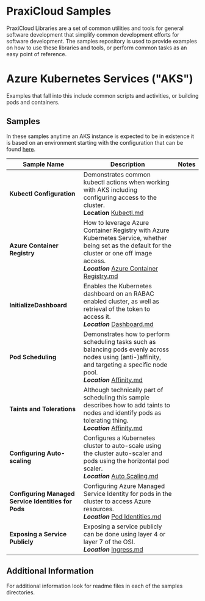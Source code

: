 # PraxiCloud Samples
PraxiCloud Libraries are a set of common utilities and tools for general software development that simplify common development efforts for software development. The samples repository is used to provide examples on how to use these libraries and tools, or perform common tasks as an easy point of reference.



# Azure Kubernetes Services ("AKS")

Examples that fall into this include common scripts and activities, or building pods and containers.

## Samples

In these samples anytime an AKS instance is expected to be in existence it is based on an environment starting with the configuration that can be found [here](Azure%20Kubernetes%20Service/Configuring%20the%20cluster.md).

|Sample Name| Description | Notes |
| ------------- | ------------- | ------------- |
|**Kubectl Configuration**| Demonstrates common kubectl actions when working with AKS including configuring access to the cluster.<br />**Location** [Kubectl.md](Azure%20Kubernetes%20Service/Configuration/Kubectl.md) |  |
|**Azure Container Registry**| How to leverage Azure Container Registry with Azure Kubernetes Service, whether being set as the default for the cluster or one off image access.<br />***Location*** [Azure Container Registry.md](Azure%20Kubernetes%20Service/Configuration/Azure%20Container%20Registry.md) | |
|**InitializeDashboard**|Enables the Kubernetes dashboard on an RABAC enabled cluster, as well as retrieval of the token to access it.<br>***Location*** [Dashboard.md](Azure%20Kubernetes%20Service/Configuration/Dashboard.md)|  |
|**Pod Scheduling**|Demonstrates how to perform scheduling tasks such as balancing pods evenly across nodes using (anti-)affinity, and targeting a specific node pool.<br/>***Location*** [Affinity.md](Azure%20Kubernetes%20Service/Scheduling/Affinity.md)| |
|**Taints and Tolerations**|Although technically part of scheduling this sample describes how to add taints to nodes and identify pods as tolerating thing.<br/>***Location*** [Affinity.md](Azure%20Kubernetes%20Service/Scheduling/Taints.md)| |
|**Configuring Auto-scaling**|Configures a Kubernetes cluster to auto-scale using the cluster auto-scaler and pods using the horizontal pod scaler.<br/>***Location*** [Auto Scaling.md](Azure%20Kubernetes%20Service/Scaling/Auto%20Scaling.md)| |
|**Configuring Managed Service Identities for Pods**|Configuring Azure Managed Service Identity for pods in the cluster to access Azure resources.<br/>***Location*** [Pod Identities.md](Azure%20Kubernetes%20Service/Configuration/Pod%20Identities.md)| |
|**Exposing a Service Publicly**|Exposing a service publicly can be done using layer 4 or layer 7 of the OSI. <br />***Location*** [Ingress.md](Azure%20Kubernetes%20Service/Ingress/Ingress.md)| |

## Additional Information

For additional information look for readme files in each of the samples directories.